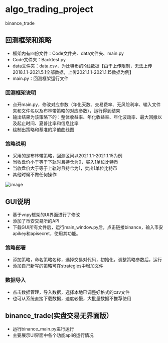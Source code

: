 # algo_trading_project
binance_trade
## 回测框架和策略

+ 框架内有四份文件：Code文件夹、data文件夹、main.py
+ Code文件夹：Backtest.py
+ data文件夹：data.csv，为比特币的K线数据【由于上传限制，无法上传2018.1.1-2021.5.1全部数据，上传2021.1.1-2021.1.15数据为例】
+ main.py：回测框架运行文件

### 回测框架说明

+ 点开main.py，修改对应参数（年化天数、交易费率、无风险利率、输入文件夹和文件名以及布林带策略的对应参数），运行得到结果
+ 输出结果为该策略下的：整体收益率、年化收益率、年化波动率、最大回撤以及起止时间、夏普比率和信息比率
+ 绘制出策略和基准的净值曲线图

### 策略说明

+ 采用的是布林带策略，回测区间以2021.1.1-2021.1.15为例
+ 当收盘价小于等于下轨时且持仓为0，买入1单位比特币
+ 当收盘价大于等于上轨时且持仓为1，卖出1单位比特币
+ 其他时候不做任何操作

![image](https://user-images.githubusercontent.com/80995891/117527872-bac72000-b001-11eb-93b0-0d81b0297367.png)

## GUI说明

+ 基于vnpy框架的UI界面进行了修改
+ 添加了币安交易所的API
+ 下载GUI所有文件后，运行main_window.py后，点击链接binance，输入币安apikey和apisecret，使用其功能。

### 策略部署

+ 添加策略，命名策略名称，选择交易对代码，初始化，调整策略参数后，运行
+ 添加自己新写的策略可在strategies中增加文件

### 数据导入

+ 点击数据管理，导入数据，选择本地已调整好格式的csv文件
+ 也可从系统直接下载数据，速度较慢，大批量数据不推荐使用

## binance_trade(实盘交易无界面版）

+ 运行binance_main.py进行运行
+ 主要展示UI界面中各个功能api的运行情况
